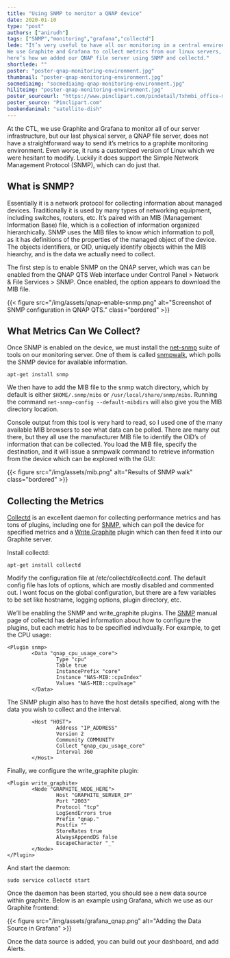 ```yaml
---
title: "Using SNMP to monitor a QNAP device"
date: 2020-01-10
type: "post"
authors: ["anirudh"]
tags: ["SNMP","monitoring","grafana","collectd"]
lede: "It’s very useful to have all our monitoring in a central environment.
We use Graphite and Grafana to collect metrics from our linux servers, and
here’s how we added our QNAP file server using SNMP and collectd."
shortlede: ""
poster: "poster-qnap-monitoring-environment.jpg"
thumbnail: "poster-qnap-monitoring-environment.jpg"
socmediaimg: "socmediaimg-qnap-monitoring-environment.jpg"
hiliteimg: "poster-qnap-monitoring-environment.jpg"
poster_sourceurl: "https://www.pinclipart.com/pindetail/Txhmbi_office-management-clipart-performance-monitoring-png-download/"
poster_source: "Pinclipart.com"
bookendanimal: "satellite-dish"
---
```


At the CTL, we use Graphite and Grafana to monitor all of our server
infrastructure, but our last physical server, a QNAP file server, does not have
a straightforward way to send it’s metrics to a graphite monitoring
environment.  Even worse, it runs a customized version of Linux which we were
hesitant to modify.  Luckily it does support the Simple Network Management
Protocol (SNMP), which can do just that.

## What is SNMP?

Essentially it is a network protocol for collecting information about managed
devices.  Traditionally it is used by many types of networking equipment,
including switches, routers, etc.  It’s paired with an MIB (Management
Information Base) file, which is a collection of information organized
hierarchically.  SNMP uses the MIB files to know which information to poll, as
it has definitions of the properties of the managed object of the device.  The
objects identifiers, or OID, uniquely identify objects within the MIB hiearchy,
and is the data we actually need to collect.

The first step is to enable SNMP on the QNAP server, which was can be enabled
from the QNAP QTS Web interface under Control Panel &gt; Network & File
Services &gt; SNMP.  Once enabled, the option appears to download the MIB file.

{{< figure
    src="/img/assets/qnap-enable-snmp.png"
    alt="Screenshot of SNMP configuration in QNAP QTS."
    class="bordered" >}}

## What Metrics Can We Collect?

Once SNMP is enabled on the device, we must install the
[net-snmp](http://net-snmp.org) suite of tools on our monitoring server.  One
of them is called [snmpwalk](http://www.net-snmp.org/docs/man/snmpwalk.html),
which polls the SNMP device for available information. 

```
apt-get install snmp
```

We then have to add the MIB file to the snmp watch directory, which by default
is either `$HOME/.snmp/mibs` or `/usr/local/share/snmp/mibs`.  Running the
command `net-snmp-config --default-mibdirs` will also give you the MIB
directory location. 

Console output from this tool is very hard to read, so I used one of the many
available MIB browsers to see what data can be polled.  There are many out
there, but they all use the manufacturer MIB file to identify the OID’s of
information that can be collected.  You load the MIB file, specify the
destination, and it will issue a snmpwalk command to retrieve information from
the device which can be explored with the GUI:

{{< figure
    src="/img/assets/mib.png"
    alt="Results of SNMP walk"
    class="bordered" >}}

## Collecting the Metrics

[Collectd](http://collectd.org) is an excellent daemon for collecting
performance metrics and has tons of plugins, including one for
[SNMP](https://collectd.org/wiki/index.php/Plugin:SNMP), which can poll the
device for specified metrics and a
[Write Graphite](https://collectd.org/wiki/index.php/Plugin:Write_Graphite)
plugin which can then feed it into our Graphite server.

Install collectd:

```
apt-get install collectd
```

Modify the configuration file at /etc/collectd/collectd.conf.  The default
config file has lots of options, which are mostly disabled and commented out.
I wont focus on the global configuration, but there are a few variables to be
set like hostname, logging options, plugin directory, etc.

We’ll be enabling the SNMP and write_graphite plugins.  The
[SNMP](https://collectd.org/documentation/manpages/collectd-snmp.5.shtml)
manual page of collectd has detailed information about how to configure the
plugins, but each metric has to be specified indivdually.  For example, to get
the CPU usage:


```
<Plugin snmp>
        <Data "qnap_cpu_usage_core">
                Type "cpu"
                Table true
                InstancePrefix "core"
                Instance "NAS-MIB::cpuIndex"
                Values "NAS-MIB::cpuUsage"
        </Data>
```

The SNMP plugin also has to have the host details specified, along with the
data you wish to collect and the interval.

```
        <Host "HOST">
                Address "IP_ADDRESS"
                Version 2
                Community COMMUNITY
                Collect "qnap_cpu_usage_core"
                Interval 360
        </Host>
```

Finally, we configure the write_graphite plugin:

```
<Plugin write_graphite>
        <Node "GRAPHITE_NODE_HERE">
                Host "GRAPHITE_SERVER_IP"
                Port "2003"
                Protocol "tcp"
                LogSendErrors true
                Prefix "qnap."
                Postfix ""
                StoreRates true
                AlwaysAppendDS false
                EscapeCharacter "_"
        </Node>
</Plugin>
```
And start the daemon:
```
sudo service collectd start
```

Once the daemon has been started, you should see a new data source within
graphite.  Below is an example using Grafana, which we use as our Graphite
frontend:

{{< figure
    src="/img/assets/grafana_qnap.png"
    alt="Adding the Data Source in Grafana" >}}

Once the data source is added, you can build out your dashboard, and
add Alerts.  
